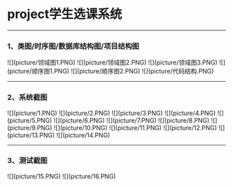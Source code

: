 # project学生选课系统
<hr/>
  <h3>1、类图/时序图/数据库结构图/项目结构图</h3>
![](picture/领域图1.PNG)
![](picture/领域图2.PNG)
![](picture/领域图3.PNG)
![](picture/顺序图1.PNG)
![](picture/顺序图2.PNG)
![](picture/代码结构.PNG)
<hr/>
  <h3>2、系统截图</h3>
  ![](picture/1.PNG)
  ![](picture/2.PNG)
  ![](picture/3.PNG)
  ![](picture/4.PNG)
  ![](picture/5.PNG)
  ![](picture/6.PNG)
  ![](picture/7.PNG)
  ![](picture/8.PNG)
  ![](picture/9.PNG)
  ![](picture/10.PNG)
  ![](picture/11.PNG)
  ![](picture/12.PNG)
  ![](picture/13.PNG)
  ![](picture/14.PNG)
  <hr/>
  <h3>3、测试截图</h3>
  ![](picture/15.PNG)
  ![](picture/16.PNG)
